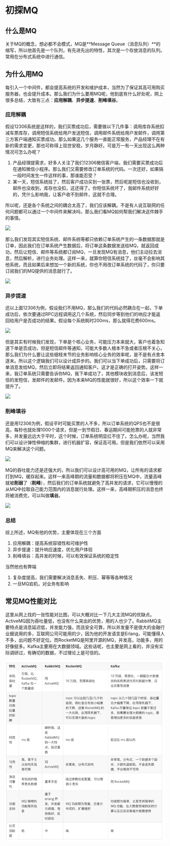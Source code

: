 # 初探MQ

## 什么是MQ

关于MQ的概念，想必都不会模式，MQ是**Message Queue（消息队列）**的缩写，所以他首先是一个队列，有先进先出的特性，其次是一个存放消息的队列。常用在分布式系统中进行通信。

## 为什么用MQ

每引入一个中间件，都会提高系统的开发和维护成本，当然为了保证其高可用购买服务器，也会提升成本。那么我们为什么要用MQ呢，他到底有什么好处呢，网上很多总结，大致有三点：**应用解耦**、**异步提速**、**削峰填谷**。

### 应用解耦

假设12306系统是这样的，我们买票成功后，需要做以下几件事：调用库存系统扣减车票库存，调用短信系统给用户发送短信，调用邮件系统给用户发邮件，调用第三方客户端通知买票成功。那么如果这几个服务一直能正常服务，产品经理不在有新的需求变更，那也可称得上现世安稳，岁月静好。可是万一有一天出现这么两种情况可怎么办呢？

1. 产品经理提需求，好多人关注了我们12306微信客户端，我们需要买票成功后在通知微信小程序。那么我们又需要修改订单系统的代码。一次还好，如果隔一段时间发生一件这样的事，那谁能忍受？
2. 某一天，短信系统挂了，然后客户成功买到一张票，然后呢是短信也没收到，邮件也没收到，库存也没扣，这还得了。你短信系统坏了，我邮件系统好好的，凭什么影响我，让客户收不到邮件，这就不合理。

所以呢，还是各个系统之间的耦合太高了，我们应该解耦。不是有人说互联网的任何问题都可以通过一个中间件来解决吗，那么我们看MQ如何帮我们解决这件棘手的事情。

![](\img\应用耦合.png)

那么我们发现其实短信系统、邮件系统等都只依赖订单系统产生的一条数据那就是订单，因此我们在订单系统产生数据后，将订单这条数据发送给MQ，就返回成功，然后让短信、邮件等系统都订阅MQ，一旦发现MQ有消息，他们主动拉去消息，然后解析，进行业务处理。这样一来，就算你短信系统挂了，丝毫不会影响其他系统，而且如果后来想加一个新的系统，你也不用改订单系统的代码了，你只要订阅我们的MQ提供的消息就行了。

![](\img\应用解耦.png)

### 异步提速

还以上面12306为例，假设我们不用MQ，那么我们的代码必然耦合在一起，下单成功后，依次要通过RPC远程调用这几个系统，然后同步等到他们的响应才能返回给用户是否成功的结果。假设每个系统耗时200ms，那么就得花费600ms。

![](\img\同步.png)

但是其实有时候我们发现，下单是个核心业务，可能压力本来就大，客户也着急知道下单是否成功，但是短信邮件等通知，可能大多数人根本不急或者压根不关心，那么我们为什么要让这些细枝末节的业务影响核心业务的效率呢，是不是有点舍本逐末。所以这个逻辑我们可以设计成异步的。我们可以当下单成功后，只需要将订单消息发给MQ，然后立即将结果返回通知客户。这才是正确的打开姿势。这样一来，我订单系统只需要告诉你MQ，我下单成功了，其他模块收到消息后，该发短信的发短信，发邮件的发邮件。因为本来MQ的性能就很好，所以这个效率一下就提升了。

![](/img/异步提速.png)

### 削峰填谷

还是用12306为例，假设平时可能买票的人不多，所以订单系统的QPS也不是很高，每秒也就处理1000个请求，但是一到节假日、春运期间可能抢票的人就非常多，并发量远远大于平时，这个时候，订单系统明显扛不住了。怎么办呢，当然我们可以设计弹性伸缩的集群，进行机器扩容，保证高可用。但是我们依然可以采用MQ来解决这个问题。

![](/img/高并发.png)

MQ的吞吐能力还是还强大的，所以我们可以设计高可用的MQ，让所有的请求都打到MQ，缓存起来。这样一来高峰期的流量和数据都将积压在MQ中，流量高峰就被**削弱**了（**削峰**），然后我们的订单系统就避免了高并发的请求，它可以慢慢的从MQ中拉取自己能力范围内的消息就行处理。这样一来，高峰期积压的消息也终将被消费完，可以叫做**填谷**。

![](/img/削峰填谷.png)

### 总结

综上所述，MQ有他的优势，主要体现在三个方面

1. 应用解耦：提高系统容错性和可维护性
2. 异步提速：提升响应速度，优化用户体验
3. 削峰填谷：高并发的时候，可以有效保证系统的稳定性

当然他也有弊端

1. 复杂度提高，我们需要解决消息丢失、积压、幂等等各种情况
2. 一旦MQ宕机，对业务有影响

## 常见MQ性能对比

这里从网上找的一张性能对比图，可以大概对比一下几大主流MQ的优缺点。ActiveMQ因为吞吐量低，也没有什么突出的优势，用的人也少了。RabbitMQ主要特点是消息延迟低，并发能力强，而且安全可靠，所以并发量不是很大的金融行业据说用的多，互联网公司可能用的少，因为他的开发语言是Erlang，可能懂得人不多，出问题不好定位。而RocketMQ是阿里开源的MQ，并发高，功能多，用的好像挺多。Kafka主要用在大数据领域。这些话呢，也主要是网上看的，并没有实际调研过，有确切的数据，不过理论上是可信的。

![](img\主流MQ性能对比.jpg)